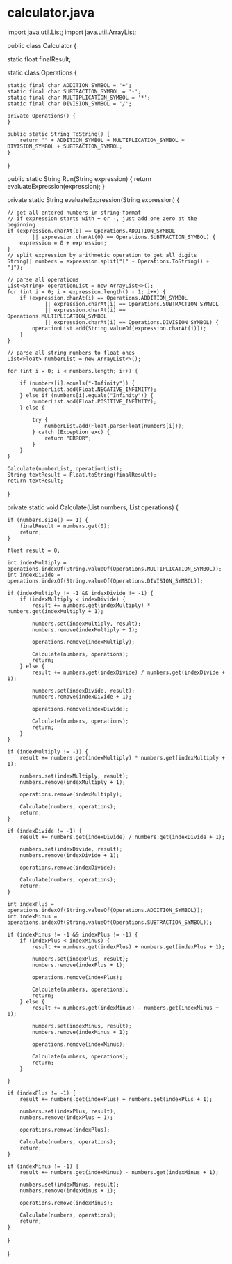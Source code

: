 # calculator.java
import java.util.List; import java.util.ArrayList;

public class Calculator {

static float finalResult;

static class Operations {

    static final char ADDITION_SYMBOL = '+';
    static final char SUBTRACTION_SYMBOL = '-';
    static final char MULTIPLICATION_SYMBOL = '*';
    static final char DIVISION_SYMBOL = '/';

    private Operations() {
    }

    public static String ToString() {
        return "" + ADDITION_SYMBOL + MULTIPLICATION_SYMBOL + DIVISION_SYMBOL + SUBTRACTION_SYMBOL;
    }

}

public static String Run(String expression) {
    return evaluateExpression(expression);
}

private static String evaluateExpression(String expression) {

    // get all entered numbers in string format
    // if expression starts with + or -, just add one zero at the beginning
    if (expression.charAt(0) == Operations.ADDITION_SYMBOL
            || expression.charAt(0) == Operations.SUBTRACTION_SYMBOL) {
        expression = 0 + expression;
    }
    // split expression by arithmetic operation to get all digits
    String[] numbers = expression.split("[" + Operations.ToString() + "]");

    // parse all operations
    List<String> operationList = new ArrayList<>();
    for (int i = 0; i < expression.length() - 1; i++) {
        if (expression.charAt(i) == Operations.ADDITION_SYMBOL
                || expression.charAt(i) == Operations.SUBTRACTION_SYMBOL
                || expression.charAt(i) == Operations.MULTIPLICATION_SYMBOL
                || expression.charAt(i) == Operations.DIVISION_SYMBOL) {
            operationList.add(String.valueOf(expression.charAt(i)));
        }
    }

    // parse all string numbers to float ones
    List<Float> numberList = new ArrayList<>();

    for (int i = 0; i < numbers.length; i++) {

        if (numbers[i].equals("-Infinity")) {
            numberList.add(Float.NEGATIVE_INFINITY);
        } else if (numbers[i].equals("Infinity")) {
            numberList.add(Float.POSITIVE_INFINITY);
        } else {

            try {
                numberList.add(Float.parseFloat(numbers[i]));
            } catch (Exception exc) {
                return "ERROR";
            }
        }
    }

    Calculate(numberList, operationList);
    String textResult = Float.toString(finalResult);
    return textResult;
}

private static void Calculate(List<Float> numbers, List<String> operations) {

    if (numbers.size() == 1) {
        finalResult = numbers.get(0);
        return;
    }

    float result = 0;

    int indexMultiply = operations.indexOf(String.valueOf(Operations.MULTIPLICATION_SYMBOL));
    int indexDivide = operations.indexOf(String.valueOf(Operations.DIVISION_SYMBOL));

    if (indexMultiply != -1 && indexDivide != -1) {
        if (indexMultiply < indexDivide) {
            result += numbers.get(indexMultiply) * numbers.get(indexMultiply + 1);

            numbers.set(indexMultiply, result);
            numbers.remove(indexMultiply + 1);

            operations.remove(indexMultiply);

            Calculate(numbers, operations);
            return;
        } else {
            result += numbers.get(indexDivide) / numbers.get(indexDivide + 1);

            numbers.set(indexDivide, result);
            numbers.remove(indexDivide + 1);

            operations.remove(indexDivide);

            Calculate(numbers, operations);
            return;
        }
    }

    if (indexMultiply != -1) {
        result += numbers.get(indexMultiply) * numbers.get(indexMultiply + 1);

        numbers.set(indexMultiply, result);
        numbers.remove(indexMultiply + 1);

        operations.remove(indexMultiply);

        Calculate(numbers, operations);
        return;
    }

    if (indexDivide != -1) {
        result += numbers.get(indexDivide) / numbers.get(indexDivide + 1);

        numbers.set(indexDivide, result);
        numbers.remove(indexDivide + 1);

        operations.remove(indexDivide);

        Calculate(numbers, operations);
        return;
    }

    int indexPlus = operations.indexOf(String.valueOf(Operations.ADDITION_SYMBOL));
    int indexMinus = operations.indexOf(String.valueOf(Operations.SUBTRACTION_SYMBOL));

    if (indexMinus != -1 && indexPlus != -1) {
        if (indexPlus < indexMinus) {
            result += numbers.get(indexPlus) + numbers.get(indexPlus + 1);

            numbers.set(indexPlus, result);
            numbers.remove(indexPlus + 1);

            operations.remove(indexPlus);

            Calculate(numbers, operations);
            return;
        } else {
            result += numbers.get(indexMinus) - numbers.get(indexMinus + 1);

            numbers.set(indexMinus, result);
            numbers.remove(indexMinus + 1);

            operations.remove(indexMinus);

            Calculate(numbers, operations);
            return;
        }

    }

    if (indexPlus != -1) {
        result += numbers.get(indexPlus) + numbers.get(indexPlus + 1);

        numbers.set(indexPlus, result);
        numbers.remove(indexPlus + 1);

        operations.remove(indexPlus);

        Calculate(numbers, operations);
        return;
    }

    if (indexMinus != -1) {
        result += numbers.get(indexMinus) - numbers.get(indexMinus + 1);

        numbers.set(indexMinus, result);
        numbers.remove(indexMinus + 1);

        operations.remove(indexMinus);

        Calculate(numbers, operations);
        return;
    }

}

}
